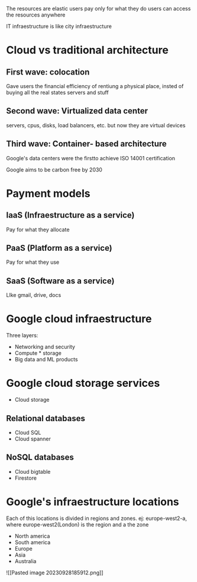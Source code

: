The resources are elastic
users pay only for what they do
users can access the resources anywhere

IT infraestructure is like city infraestructure


# Cloud vs  traditional architecture

## First wave: colocation 
Gave users the  financial efficiency of rentiung a physical place, insted of buying all the real states servers and stuff

## Second wave: Virtualized data center
servers, cpus, disks, load balancers, etc. but now they are virtual devices

## Third wave: Container- based architecture

Google's data centers were the firstto achieve ISO 14001 certification

Google aims to be carbon free by 2030

# Payment models

## IaaS (Infraestructure as a service)

Pay for what they allocate
## PaaS (Platform as a service)

Pay for what they use

## SaaS (Software as a service)

LIke gmail, drive, docs

# Google cloud infraestructure

Three layers:
* Networking and security
*  Compute * storage
*  Big data and ML products

# Google cloud storage services

* Cloud storage
## Relational databases
* Cloud SQL
* Cloud spanner

## NoSQL databases
* Cloud bigtable
* Firestore


# Google's infraestructure locations
Each of this locations is divided in regions and zones. ej: europe-west2-a, where europe-west2(London) is the region and a the zone 
* North america
* South america
* Europe
* Asia
* Australia


![[Pasted image 20230928185912.png]]